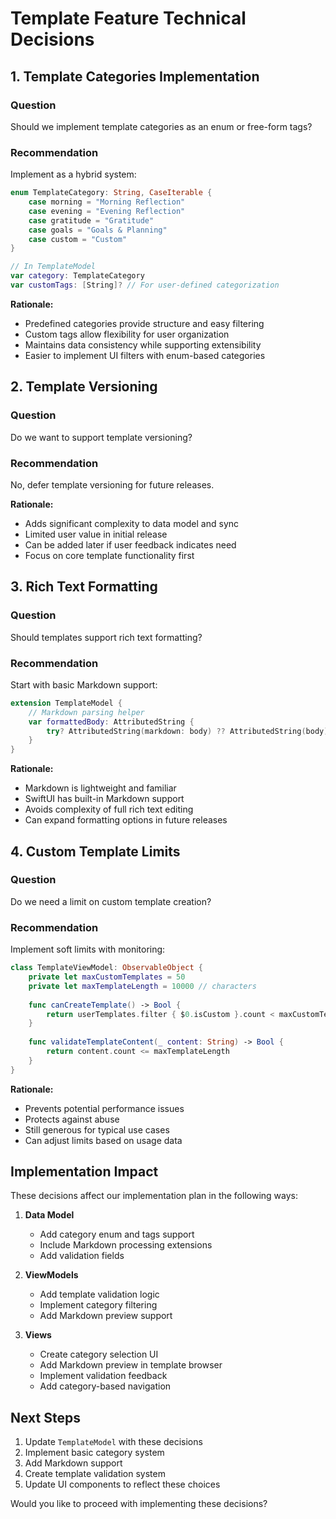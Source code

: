# Template Feature Technical Decisions

## 1. Template Categories Implementation

### Question
Should we implement template categories as an enum or free-form tags?

### Recommendation
Implement as a hybrid system:
```swift
enum TemplateCategory: String, CaseIterable {
    case morning = "Morning Reflection"
    case evening = "Evening Reflection"
    case gratitude = "Gratitude"
    case goals = "Goals & Planning"
    case custom = "Custom"
}

// In TemplateModel
var category: TemplateCategory
var customTags: [String]? // For user-defined categorization
```

**Rationale:**
- Predefined categories provide structure and easy filtering
- Custom tags allow flexibility for user organization
- Maintains data consistency while supporting extensibility
- Easier to implement UI filters with enum-based categories

## 2. Template Versioning

### Question
Do we want to support template versioning?

### Recommendation
No, defer template versioning for future releases.

**Rationale:**
- Adds significant complexity to data model and sync
- Limited user value in initial release
- Can be added later if user feedback indicates need
- Focus on core template functionality first

## 3. Rich Text Formatting

### Question
Should templates support rich text formatting?

### Recommendation
Start with basic Markdown support:
```swift
extension TemplateModel {
    // Markdown parsing helper
    var formattedBody: AttributedString {
        try? AttributedString(markdown: body) ?? AttributedString(body)
    }
}
```

**Rationale:**
- Markdown is lightweight and familiar
- SwiftUI has built-in Markdown support
- Avoids complexity of full rich text editing
- Can expand formatting options in future releases

## 4. Custom Template Limits

### Question
Do we need a limit on custom template creation?

### Recommendation
Implement soft limits with monitoring:

```swift
class TemplateViewModel: ObservableObject {
    private let maxCustomTemplates = 50
    private let maxTemplateLength = 10000 // characters
    
    func canCreateTemplate() -> Bool {
        return userTemplates.filter { $0.isCustom }.count < maxCustomTemplates
    }
    
    func validateTemplateContent(_ content: String) -> Bool {
        return content.count <= maxTemplateLength
    }
}
```

**Rationale:**
- Prevents potential performance issues
- Protects against abuse
- Still generous for typical use cases
- Can adjust limits based on usage data

## Implementation Impact

These decisions affect our implementation plan in the following ways:

1. **Data Model**
   - Add category enum and tags support
   - Include Markdown processing extensions
   - Add validation fields

2. **ViewModels**
   - Add template validation logic
   - Implement category filtering
   - Add Markdown preview support

3. **Views**
   - Create category selection UI
   - Add Markdown preview in template browser
   - Implement validation feedback
   - Add category-based navigation

## Next Steps

1. Update `TemplateModel` with these decisions
2. Implement basic category system
3. Add Markdown support
4. Create template validation system
5. Update UI components to reflect these choices

Would you like to proceed with implementing these decisions?